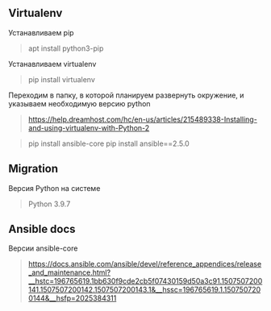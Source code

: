 ## Virtualenv
Устанавливаем pip
> apt install python3-pip

Устанавливаем virtualenv
> pip install virtualenv

Переходим в папку, в которой планируем развернуть окружение, и указываем необходимую версию python
<!-- > virtualenv venv --python=python3.9.7  seems doesn't work-->
> https://help.dreamhost.com/hc/en-us/articles/215489338-Installing-and-using-virtualenv-with-Python-2


> pip install ansible-core
pip install ansible==2.5.0

## Migration 
Версия Python на системе
> Python 3.9.7

## Ansible docs

Версии ansible-core
> https://docs.ansible.com/ansible/devel/reference_appendices/release_and_maintenance.html?__hstc=196765619.1bb630f9cde2cb5f07430159d50a3c91.1507507200141.1507507200142.1507507200143.1&__hssc=196765619.1.1507507200144&__hsfp=2025384311
